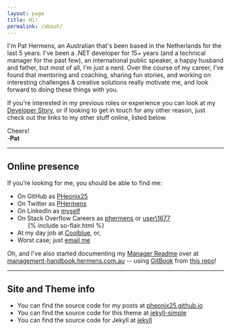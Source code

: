 ```yaml
---
layout: page
title: Hi!
permalink: /about/
---
```


I'm Pat Hermens, an Australian that's been based in the Netherlands for the last 5 years.
I've been a .NET developer for 15+ years (and a technical manager for the past few), an international public speaker, a happy husband and father, but most of all, I'm just a nerd.
Over the course of my career, I've found that mentoring and coaching, sharing fun stories, and working on interesting challenges & creative solutions really motivate me, and look forward to doing these things with you.

If you're interested in my previous roles or experience you can look at my [Developer Story](http://stackoverflow.com/story/phermens),
or if looking to get in touch for any other reason, just check out the links to my other stuff online, listed below.

Cheers!  
-**Pat**

----

## Online presence

If you’re looking for me, you should be able to find me:

- On GitHub as <data data-icon="ei-sc-github"></data> [PHeonix25](https://github.com/PHeonix25/)
- On Twitter as <data data-icon="ei-sc-twitter"></data> [PHermens](https://twitter.com/phermens)
- On LinkedIn as <data data-icon="ei-sc-linkedin"></data> [myself](https://linkedin.com/in/phermens)
- On Stack Overflow Careers as [phermens](http://stackoverflow.com/cv/phermens) or [user\1677](https://stackoverflow.com/users/1677/pat-hermens)
  <ul class="stackoverflow-flair">{% include so-flair.html %}</ul>
- At my day job at [Coolblue](https://coolblue.nl), or,
- Worst case; just <data data-icon="ei-envelope"></data> [email me](mailto:p@hermens.com.au)

Oh, and I've also started documenting my [Manager Readme](https://medium.com/@kawomersley/why-and-how-to-share-your-manager-readme-plus-heres-mine-8a4fe188ee1b) over at [management-handbook.hermens.com.au](https://management-handbook.hermens.com.au/) -- using [GitBook](https://www.gitbook.com/) from [this repo](https://github.com/PHeonix25/management-handbook)!

----

## Site and Theme info

- You can find the source code for my posts at <data data-icon="ei-sc-github"></data>  [pheonix25.github.io](https://github.com/PHeonix25/pheonix25.github.io) 
- You can find the source code for this theme at <data data-icon="ei-sc-github"></data>  [jekyll-simple](https://github.com/wild-flame/jekyll-simple)
- You can find the source code for Jekyll at <data data-icon="ei-sc-github"></data>  [jekyll](https://github.com/jekyll/jekyll)
